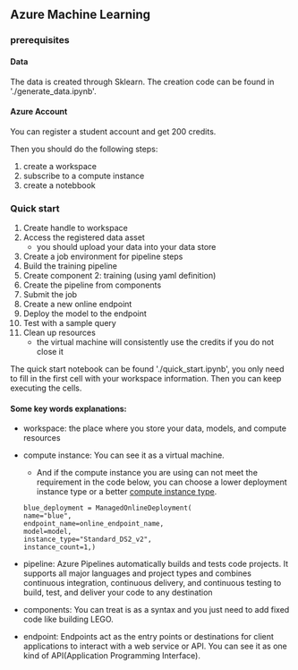 ## Azure Machine Learning

### prerequisites

#### Data

The data is created through Sklearn. The creation code can be found in './generate_data.ipynb'.

#### Azure Account

You can register a student account and get 200 credits.

Then you should do the following steps:

1. create a workspace
2. subscribe to a compute instance
3. create a notebbook


### Quick start

1. Create handle to workspace
2. Access the registered data asset
    - you should upload your data into your data store
3. Create a job environment for pipeline steps
4. Build the training pipeline
5. Create component 2: training (using yaml definition)
6. Create the pipeline from components
7. Submit the job
8. Create a new online endpoint
9. Deploy the model to the endpoint
10. Test with a sample query
11. Clean up resources
    - the virtual machine will consistently use the credits if you do not close it

The quick start notebook can be found './quick_start.ipynb', you only need to fill in the first cell with your workspace information. Then you can keep executing the cells.

#### Some key words explanations:
- workspace: the place where you store your data, models, and compute resources
  
- compute instance: You can see it as a virtual machine. 
    - And if the compute instance you are using can not meet the requirement in the code below, you can choose a lower deployment instance type or a better [compute instance type](https://learn.microsoft.com/en-us/azure/virtual-machines/dcv2-series).

    ```
    blue_deployment = ManagedOnlineDeployment(  
    name="blue",  
    endpoint_name=online_endpoint_name,  
    model=model,  
    instance_type="Standard_DS2_v2",
    instance_count=1,)
    ```

- pipeline: Azure Pipelines automatically builds and tests code projects. It supports all major languages and project types and combines continuous integration, continuous delivery, and continuous testing to build, test, and deliver your code to any destination

- components: You can treat is as a syntax and you just need to add fixed code like building LEGO.

- endpoint: Endpoints act as the entry points or destinations for client applications to interact with a web service or API. You can see it as one kind of API(Application Programming Interface).











